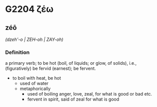 # G2204 ζέω

## zéō

_(dzeh'-o | ZEH-oh | ZAY-oh)_

### Definition

a primary verb; to be hot (boil, of liquids; or glow, of solids), i.e., (figuratively) be fervid (earnest); be fervent.

- to boil with heat, be hot
  - used of water
  - metaphorically
    - used of boiling anger, love, zeal, for what is good or bad etc.
    - fervent in spirit, said of zeal for what is good

